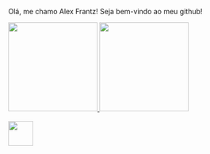 Olá, me chamo Alex Frantz! Seja bem-vindo ao meu github! 

<div>
  <a href="https://beacons.ai/motchFRANTZ">
  <img height="180em" src="https://github-readme-stats.vercel.app/api?username=motchFRANTZ&show_icons=true&theme=dark&include_all_commits=true">
  <img height="180em" src="https://github-readme-stats.vercel.app/api/top-langs/?username=motchFRANTZ&layout=compact&langs_count=16&theme=dark">
</div>

<div style="display: inline_block"><br>
  <img aling="center" width="50" heigth="40" src="https://cdn.jsdelivr.net/gh/devicons/devicon@latest/icons/python/python-original.svg" />
</div>
